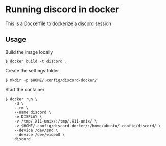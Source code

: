 # Running discord in docker

This is a Dockerfile to dockerize a discord session

## Usage

Build the image locally

    $ docker build -t discord .

Create the settings folder

    $ mkdir -p $HOME/.config/discord-docker/

Start the container

    $ docker run \
        -d \
        --rm \
        --name discord \
        -e DISPLAY \
        -v /tmp/.X11-unix/:/tmp/.X11-unix/ \
        -v $HOME/.config/discord-docker/:/home/ubuntu/.config/discord/ \
        --device /dev/snd \
        --device /dev/video0 \
        discord
